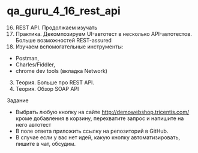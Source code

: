# qa_guru_4_16_rest_api

16. REST API. Продолжаем изучать
1. Практика. Декомпозируем UI-автотест в несколько API-автотестов. Больше возможностей REST-assured
2. Изучаем вспомогательные инструменты:

- Postman,
- Charles/Fiddler,
- chrome dev tools (вкладка Network)

3. Теория. Больше про REST API.
4. Теория. Обзор SOAP API

Задание

- Выбрать любую кнопку на сайте  http://demowebshop.tricentis.com/ кроме добавления в корзину, перехватите запрос и
  напишите на него автотест
- В поле ответа приложить ссылку на репозиторий в GitHub.
- В случае если у вас нет идей, какую кнопку автоматизировать, пишите в чат, обсудим.